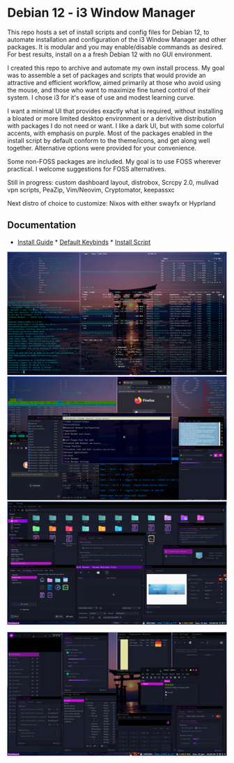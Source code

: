 Debian 12 - i3 Window Manager
===================
This repo hosts a set of install scripts and config files for Debian 12, to automate installation and configuration of the i3 Window Manager and other packages. It is modular and you may enable/disable commands as desired. For best results, install on a a fresh Debian 12 with no GUI environment. 

I created this repo to archive and automate my own install process. My goal was to assemble a set of packages and scripts that would provide an attractive and efficient workflow, aimed primarily at those who avoid using the mouse, and those who want to maximize fine tuned control of their system. I chose i3 for it's ease of use and modest learning curve. 

I want a minimal UI that provides exactly what is required, without installing a bloated or more limited desktop environment or a derivitive distribution with packages I do not need or want. I like a dark UI, but with some colorful accents, with emphasis on purple. Most of the packages enabled in the install script by default conform to the theme/icons, and get along well together. Alternative options were provided for your convenience. 

Some non-FOSS packages are included. My goal is to use FOSS wherever practical. I welcome suggestions for FOSS alternatives.

Still in progress: custom dashboard layout, distrobox, Scrcpy 2.0, mullvad vpn scripts, PeaZip, Vim/Neovim, Cryptomator, keepassxc

Next distro of choice to customize: Nixos with either swayfx or Hyprland

Documentation
-------------
* [Install Guide](https://github.com/sathanas65/deb12-i3/blob/main/Docs/Installation.md)    * [Default Keybinds](https://github.com/sathanas65/deb12-i3/blob/main/scripts/keymap.txt)    * [Install Script](https://github.com/sathanas65/deb12-i3/blob/main/install.sh)

![GitHub Image](/screenshots/screenshot-20241030-220821Z.png)    ![GitHub Image](/screenshots/screenshot-20240121-200604Z.png)      ![GitHub Image](/screenshots/screenshot-20240121-203010Z.png)

![GitHub Image](/screenshots/screenshot-20240121-204317Z.png)     
